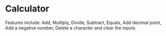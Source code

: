 # Calculator
Features include: Add, Multiply, Divide, Subtract, Equals, Add decimal point, Add a negative number, Delete a character and clear the inputs.
